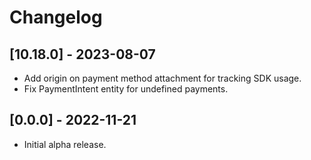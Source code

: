 # Changelog

## [10.18.0] - 2023-08-07

- Add origin on payment method attachment for tracking SDK usage.
- Fix PaymentIntent entity for undefined payments.

## [0.0.0] - 2022-11-21

- Initial alpha release.

